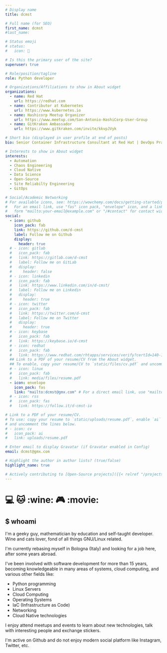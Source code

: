 ```yaml
---
# Display name
title: dcmst

# Full name (for SEO)
first_name: dcmst
#last_name:

# Status emoji
# status:
#   icon: 👋

# Is this the primary user of the site?
superuser: true

# Role/position/tagline
role: Python developer

# Organizations/Affiliations to show in About widget
organizations:
  - name: Red Hat
    url: https://redhat.com
  - name: Contributor at Kubernetes
    url: https://www.kubernetes.io
  - name: Hashicorp Meetup Organizer
    url: https://www.meetup.com/San-Antonio-HashiCorp-User-Group
  - name: GitKraken Ambassador
    url: https://www.gitkraken.com/invite/kkvpJVyk

# Short bio (displayed in user profile at end of posts)
bio: Senior Container Infrastructure Consultant at Red Hat | DevOps Practitioner | Kubernetes Enthusiast | Ansible Ninja | Data Science Noob

# Interests to show in About widget
interests:
  - Automation
  - Chaos Engineering
  - Cloud Native
  - Data Science
  - Open-Source
  - Site Reliabilty Engineering
  - GitOps

# Social/Academic Networking
# For available icons, see: https://wowchemy.com/docs/getting-started/page-builder/#icons
#   For an email link, use "fas" icon pack, "envelope" icon, and a link in the
#   form "mailto:your-email@example.com" or "/#contact" for contact widget.
social:
  - icon: github
    icon_pack: fab
    link: https://github.com/d-cmst
    label: Follow me on Github
    display:
      header: true
  # - icon: gitlab
  #   icon_pack: fab
  #   link: https://gitlab.com/d-cmst
  #   label: Follow me on GitLab
  #   display:
  #     header: false
  # - icon: linkedin
  #   icon_pack: fab
  #   link: https://www.linkedin.com/in/d-cmst/
  #   label: Follow me on Linkedin
  #   display:
  #     header: true
  # - icon: twitter
  #   icon_pack: fab
  #   link: https://twitter.com/d-cmst
  #   label: Follow me on Twitter
  #   display:
  #     header: true
  # - icon: keybase
  #   icon_pack: fab
  #   link: https://keybase.io/d-cmst
  # - icon: redhat
  #   icon_pack: fab
  #   link: https://www.redhat.com/rhtapps/services/verify?certId=140-122-987
  ## Link to a PDF of your resume/CV from the About widget.
  ## To enable, copy your resume/CV to `static/files/cv.pdf` and uncomment the lines below.
  # - icon: linux
  #   icon_pack: fab
  #   link: media/files/resume.pdf
  - icon: envelope
    icon_pack: fas
    link: "mailto:dcmst@gmx.com" # For a direct email link, use "mailto:test@example.org".
  # - icon: rss
  #   icon_pack: fas
  #   link: https://follow.it/d-cmst-io

# Link to a PDF of your resume/CV.
# To use: copy your resume to `static/uploads/resume.pdf`, enable `ai` icons in `params.yaml`,
# and uncomment the lines below.
# - icon: cv
#   icon_pack: ai
#   link: uploads/resume.pdf

# Enter email to display Gravatar (if Gravatar enabled in Config)
email: dcmst@gmx.com

# Highlight the author in author lists? (true/false)
highlight_name: true

# Actively contributing to [Open-Source projects]({{< relref "/projects#open-source" >}}) as well as learn new stuff every day and I would try to share in this blog.
---
```


# :computer: :cat: :wine: :video_game: :movie: 

## $ whoami

I'm a geeky guy, mathematician by education and self-taught developer. Wine and cats lover, fond of all things GNU/Linux related.

I'm currently rebasing myself in Bologna (Italy) and looking for a job here, after some years abroad.

I've been involved with software development for more than 15 years, becoming knowledgeable in many areas of systems, cloud computing, and various other fields like:

- Python programming
- Linux Servers
- Cloud Computing
- Operating Systems
- IaC (Infrastructure as Code)
- Networking
- Cloud Native technologies

I enjoy attend meetups and events to learn about new technologies, talk with interesting people and exchange stickers.

I'm active on Github and do not enjoy modern social platform like Instagram, Twitter, etc. 

